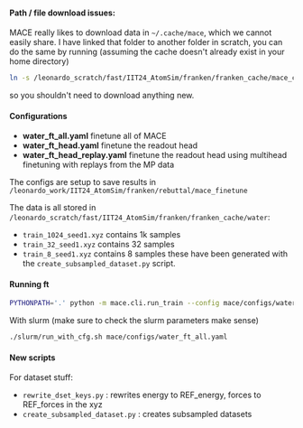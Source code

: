 #### Path / file download issues:
MACE really likes to download data in `~/.cache/mace`, which we cannot easily share.
I have linked that folder to another folder in scratch, you can do the same by running (assuming the cache doesn't already exist in your home directory)
```bash
ln -s /leonardo_scratch/fast/IIT24_AtomSim/franken/franken_cache/mace_cache ~/.cache/mace
```
so you shouldn't need to download anything new.

#### Configurations
 - **water_ft_all.yaml** finetune all of MACE
 - **water_ft_head.yaml** finetune the readout head
 - **water_ft_head_replay.yaml** finetune the readout head using multihead finetuning with replays from the MP data

The configs are setup to save results in `/leonardo_work/IIT24_AtomSim/franken/rebuttal/mace_finetune`

The data is all stored in `/leonardo_scratch/fast/IIT24_AtomSim/franken/franken_cache/water`:
 - `train_1024_seed1.xyz` contains 1k samples
 - `train_32_seed1.xyz` contains 32 samples
 - `train_8_seed1.xyz` contains 8 samples
these have been generated with the `create_subsampled_dataset.py` script.

#### Running ft

```bash
PYTHONPATH='.' python -m mace.cli.run_train --config mace/configs/water_ft_all.yaml
```

With slurm (make sure to check the slurm parameters make sense)
```bash
./slurm/run_with_cfg.sh mace/configs/water_ft_all.yaml
```

#### New scripts

For dataset stuff:
 - `rewrite_dset_keys.py` : rewrites energy to REF_energy, forces to REF_forces in the xyz
 - `create_subsampled_dataset.py` : creates subsampled datasets
